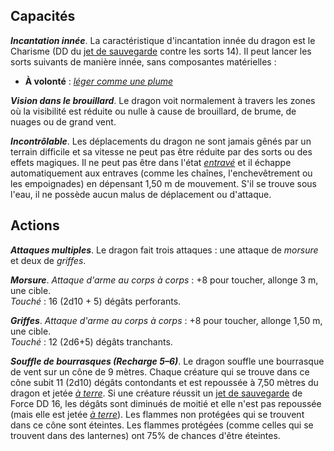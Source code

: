 ## Capacités
_**Incantation innée**_. La caractéristique d'incantation innée du dragon est le Charisme (DD du [jet de sauvegarde](/utiliser-les-caracteristiques/#jets-de-sauvegarde) contre les sorts 14). Il peut lancer les sorts suivants de manière innée, sans composantes matérielles :
* **À volonté** : [_léger comme une plume_](/grimoire/leger-comme-une-plume/)

_**Vision dans le brouillard**_. Le dragon voit normalement à travers les zones où la visibilité est réduite ou nulle à cause de brouillard, de brume, de nuages ou de grand vent.

_**Incontrôlable**_. Les déplacements du dragon ne sont jamais gênés par un terrain difficile et sa vitesse ne peut pas être réduite par des sorts ou des effets magiques. Il ne peut pas être dans l'état [_entravé_](/gerer-la-sante-du-personnage/#entrave) et il échappe automatiquement aux entraves (comme les chaînes, l'enchevêtrement ou les empoignades) en dépensant 1,50 m de mouvement. S'il se trouve sous l'eau, il ne possède aucun malus de déplacement ou d'attaque.

## Actions
_**Attaques multiples**_. Le dragon fait trois attaques : une attaque de _morsure_ et deux de _griffes_.

_**Morsure**_. _Attaque d'arme au corps à corps_ : +8 pour toucher, allonge 3 m, une cible.  
_Touché_ : 16 (2d10 + 5) dégâts perforants.

_**Griffes**_. _Attaque d'arme au corps à corps_ : +8 pour toucher, allonge 1,50 m, une cible.  
_Touché_ : 12 (2d6+5) dégâts tranchants.

_**Souffle de bourrasques (Recharge 5–6)**_. Le dragon souffle une bourrasque de vent sur un cône de 9 mètres. Chaque créature qui se trouve dans ce cône subit 11 (2d10) dégâts contondants et est repoussée à 7,50 mètres du dragon et jetée [_à terre_](/gerer-la-sante-du-personnage/#a-terre). Si une créature réussit un [jet de sauvegarde](/utiliser-les-caracteristiques/#jets-de-sauvegarde) de Force DD 16, les dégâts sont diminués de moitié et elle n'est pas repoussée (mais elle est jetée [_à terre_](/gerer-la-sante-du-personnage/#a-terre)). Les flammes non protégées qui se trouvent dans ce cône sont éteintes. Les flammes protégées (comme celles qui se trouvent dans des lanternes) ont 75% de chances d'être éteintes.
